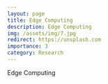 ```yaml
---
layout: page
title: Edge Computing
description: Edge Computing
img: /assets/img/7.jpg
redirect: https://unsplash.com
importance: 3
category: Research
---
```


Edge Computing
